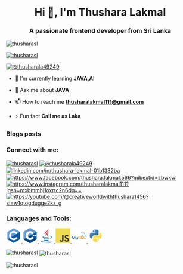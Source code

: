 <h1 align="center">Hi 👋, I'm Thushara Lakmal</h1>
<h3 align="center">A passionate frontend developer from Sri Lanka</h3>

<p align="left"> <img src="https://komarev.com/ghpvc/?username=thusharasl&label=Profile%20views&color=0e75b6&style=flat" alt="thusharasl" /> </p>

<p align="left"> <a href="https://github.com/ryo-ma/github-profile-trophy"><img src="https://github-profile-trophy.vercel.app/?username=thusharasl" alt="thusharasl" /></a> </p>

<p align="left"> <a href="https://twitter.com/@thusharala49249" target="blank"><img src="https://img.shields.io/twitter/follow/@thusharala49249?logo=twitter&style=for-the-badge" alt="@thusharala49249" /></a> </p>

- 🌱 I’m currently learning **JAVA,AI**

- 💬 Ask me about **JAVA**

- 📫 How to reach me **thusharalakmal111@gmail.com**

- ⚡ Fun fact **Call me as Laka**

### Blogs posts
<!-- BLOG-POST-LIST:START -->
<!-- BLOG-POST-LIST:END -->

<h3 align="left">Connect with me:</h3>
<p align="left">
<a href="https://dev.to/thusharasl" target="blank"><img align="center" src="https://raw.githubusercontent.com/rahuldkjain/github-profile-readme-generator/master/src/images/icons/Social/devto.svg" alt="thusharasl" height="30" width="40" /></a>
<a href="https://twitter.com/@thusharala49249" target="blank"><img align="center" src="https://raw.githubusercontent.com/rahuldkjain/github-profile-readme-generator/master/src/images/icons/Social/twitter.svg" alt="@thusharala49249" height="30" width="40" /></a>
<a href="https://www.linkedin.com/in/thushara-lakmal-01b1332ba/" target="blank"><img align="center" src="https://raw.githubusercontent.com/rahuldkjain/github-profile-readme-generator/master/src/images/icons/Social/linked-in-alt.svg" alt="linkedin.com/in/thushara-lakmal-01b1332ba" height="30" width="40" /></a>
<a href="https://web.facebook.com/thushara.lakmal.566/?viewas=100000686899395" target="blank"><img align="center" src="https://raw.githubusercontent.com/rahuldkjain/github-profile-readme-generator/master/src/images/icons/Social/facebook.svg" alt="https://www.facebook.com/thushara.lakmal.566?mibextid=zbwkwl" height="30" width="40" /></a>
<a href="https://www.instagram.com/thusharalakmal111/" target="blank"><img align="center" src="https://raw.githubusercontent.com/rahuldkjain/github-profile-readme-generator/master/src/images/icons/Social/instagram.svg" alt="https://www.instagram.com/thusharalakmal111?igsh=mxbmmhj1oxrtc2n6dq==" height="30" width="40" /></a>
<a href="https://www.youtube.com/channel/UChX44k_-IiH39g4plckopPA" target="blank"><img align="center" src="https://raw.githubusercontent.com/rahuldkjain/github-profile-readme-generator/master/src/images/icons/Social/youtube.svg" alt="https://youtube.com/@creativeworldwiththushara1456?si=w1qtogdugge2kz_g" height="30" width="40" /></a>
</p>

<h3 align="left">Languages and Tools:</h3>
<p align="left"> <a href="https://www.cprogramming.com/" target="_blank" rel="noreferrer"> <img src="https://raw.githubusercontent.com/devicons/devicon/master/icons/c/c-original.svg" alt="c" width="40" height="40"/> </a> <a href="https://www.w3schools.com/cpp/" target="_blank" rel="noreferrer"> <img src="https://raw.githubusercontent.com/devicons/devicon/master/icons/cplusplus/cplusplus-original.svg" alt="cplusplus" width="40" height="40"/> </a> <a href="https://www.java.com" target="_blank" rel="noreferrer"> <img src="https://raw.githubusercontent.com/devicons/devicon/master/icons/java/java-original.svg" alt="java" width="40" height="40"/> </a> <a href="https://developer.mozilla.org/en-US/docs/Web/JavaScript" target="_blank" rel="noreferrer"> <img src="https://raw.githubusercontent.com/devicons/devicon/master/icons/javascript/javascript-original.svg" alt="javascript" width="40" height="40"/> </a> <a href="https://www.mysql.com/" target="_blank" rel="noreferrer"> <img src="https://raw.githubusercontent.com/devicons/devicon/master/icons/mysql/mysql-original-wordmark.svg" alt="mysql" width="40" height="40"/> </a> <a href="https://www.python.org" target="_blank" rel="noreferrer"> <img src="https://raw.githubusercontent.com/devicons/devicon/master/icons/python/python-original.svg" alt="python" width="40" height="40"/> </a> </p>

<p><img align="left" src="https://github-readme-stats.vercel.app/api/top-langs?username=thusharasl&show_icons=true&locale=en&layout=compact" alt="thusharasl" /></p>

<p>&nbsp;<img align="center" src="https://github-readme-stats.vercel.app/api?username=thusharasl&show_icons=true&locale=en" alt="thusharasl" /></p>

<p><img align="center" src="https://github-readme-streak-stats.herokuapp.com/?user=thusharasl&" alt="thusharasl" /></p>
